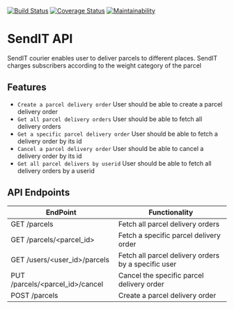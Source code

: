 [![Build Status](https://travis-ci.com/mderek227/SENDIT-API.svg?branch=api)](https://travis-ci.com/mderek227/SENDIT-API)
[![Coverage Status](https://coveralls.io/repos/github/mderek227/SENDIT-API/badge.svg)](https://coveralls.io/github/mderek227/SENDIT-API)
[![Maintainability](https://api.codeclimate.com/v1/badges/c352b1b61ea4b3b4a0ba/maintainability)](https://codeclimate.com/github/mderek227/SENDIT-API/maintainability)
# SendIT API
SendIT courier enables user to deliver parcels to different places. SendIT charges subscribers according to the weight category of the parcel

## Features
- `Create a parcel delivery order` User should be able to create a parcel delivery order
- `Get all parcel delivery orders` User should be able to fetch all delivery orders
- `Get a specific parcel delivery order` User should be able to fetch a delivery order by its id
- `Cancel a parcel delivery order` User should be able to cancel a delivery order by its id 
- `Get all parcel delivers by userid` User should be able to fetch all delivery orders by a userid



## API Endpoints
|  EndPoint  |  Functionality  |
| ------------- | ------------- |
| GET /parcels  | Fetch all parcel delivery orders  |
| GET /parcels/\<parcel_id\>  | Fetch a specific parcel delivery order  |
| GET /users/\<user_id\>/parcels | Fetch all parcel delivery orders by a specific user |
| PUT /parcels/\<parcel_id\>/cancel | Cancel the specific parcel delivery order |
| POST /parcels | Create a parcel delivery order |
  